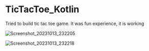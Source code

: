 # TicTacToe_Kotlin

Tried to build tic tac toe game. 
It was fun experience, it is working

![Screenshot_20231013_232205](https://github.com/AfanasievN/TicTacToe_Kotlin/assets/25581141/eae65ee4-4f00-4fb8-86d0-c25b4c108123)

![Screenshot_20231013_232218](https://github.com/AfanasievN/TicTacToe_Kotlin/assets/25581141/b3809a82-7425-4b4c-a1ea-3965a96e7df7)

